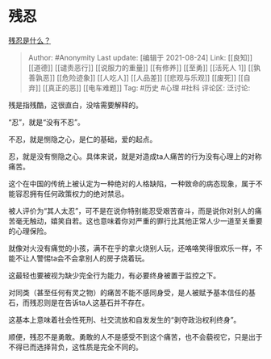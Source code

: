 # 残忍
[残忍是什么？](https://www.zhihu.com/question/332117478/answer/2079867572)

> Author: #Anonymity
> Last update: [编辑于 2021-08-24]
> Link: [[良知]] [[道德]] [[谴责恶行]] [[说服力的重量]] [[有修养]] [[至勇]] [[活死人 1]] [[孰善孰恶]] [[危险迹象]] [[人吃人]] [[人品差]] [[悲观与乐观]] [[废死]] [[自弃]] [[真正的恶]] [[电车难题]]
> Tag: #历史 #心理 #社科
> 评论区:
> 泛讨论:

残是指残酷，这很直白，没啥需要解释的。

“忍”，就是“没有不忍”。

不忍，就是恻隐之心，是仁的基础，爱的起点。

忍，就是没有恻隐之心。具体来说，就是对造成ta人痛苦的行为没有心理上的对称痛苦。

这个在中国的传统上被认定为一种绝对的人格缺陷，一种致命的病态现象，属于不能容忍拥有任何政策权力的绝对禁忌。

被人评价为“其人太忍”，可不是在说你特别能忍受艰苦奋斗，而是说你对别人的痛苦毫无触动，嬉笑自若。这也意味着你对严重的罪行比其他正常人少一道至关重要的心理保险。

就像对火没有痛觉的小孩，满不在乎的拿火烧别人玩，还咯咯笑得很欢乐一样，不能不让人警惕ta会不会拿别人的房子烧着玩。

这最轻也要被视为缺少完全行为能力，有必要终身被置于监控之下。

对同类（甚至任何有灵之物）的痛苦不能不感同身受，是人被赋予基本信任的基石，而残忍则是在告诉ta人这基石并不存在。

这基本上意味着社会性死刑、社交流放和自发发生的“剥夺政治权利终身”。

顺便，残忍不是勇敢。勇敢的人不是感受不到这个痛苦，也不会藐视它，只是出于不得已而选择背负，这性质是完全不同的。
